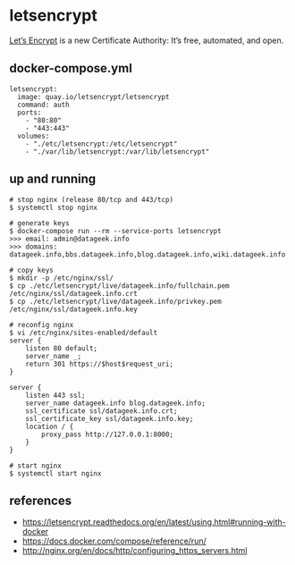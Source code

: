 letsencrypt
===========

[Let’s Encrypt][1] is a new Certificate Authority:
It’s free, automated, and open.

## docker-compose.yml

```
letsencrypt:
  image: quay.io/letsencrypt/letsencrypt
  command: auth
  ports:
    - "80:80"
    - "443:443"
  volumes:
    - "./etc/letsencrypt:/etc/letsencrypt"
    - "./var/lib/letsencrypt:/var/lib/letsencrypt"
```

## up and running

```
# stop nginx (release 80/tcp and 443/tcp)
$ systemctl stop nginx

# generate keys
$ docker-compose run --rm --service-ports letsencrypt
>>> email: admin@datageek.info
>>> domains: datageek.info,bbs.datageek.info,blog.datageek.info,wiki.datageek.info

# copy keys
$ mkdir -p /etc/nginx/ssl/
$ cp ./etc/letsencrypt/live/datageek.info/fullchain.pem /etc/nginx/ssl/datageek.info.crt
$ cp ./etc/letsencrypt/live/datageek.info/privkey.pem /etc/nginx/ssl/datageek.info.key

# reconfig nginx
$ vi /etc/nginx/sites-enabled/default
server {
    listen 80 default;
    server_name _;
    return 301 https://$host$request_uri;
}

server {
    listen 443 ssl;
    server_name datageek.info blog.datageek.info;
    ssl_certificate ssl/datageek.info.crt;
    ssl_certificate_key ssl/datageek.info.key;
    location / {
        proxy_pass http://127.0.0.1:8000;
    }
}

# start nginx
$ systemctl start nginx
```

## references

- https://letsencrypt.readthedocs.org/en/latest/using.html#running-with-docker
- https://docs.docker.com/compose/reference/run/
- http://nginx.org/en/docs/http/configuring_https_servers.html

[1]: https://letsencrypt.org/
